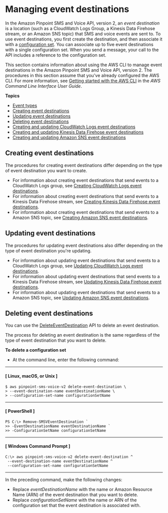 # Managing event destinations<a name="sms-voice-v2-event-destinations"></a>

In the Amazon Pinpoint SMS and Voice API, version 2, an *event destination* is a location \(such as a CloudWatch Logs Group, a Kinesis Data Firehose stream, or an Amazon SNS topic\) that SMS and voice events are sent to\. To use event destinations, you first create the destination, and then associate it with a [configuration set](sms-voice-v2-configuration-sets.md)\. You can associate up to five event destinations with a single configuration set\. When you send a message, your call to the API includes a reference to the configuration set\. 

This section contains information about using the AWS CLI to manage event destinations in the Amazon Pinpoint SMS and Voice API, version 2\. The procedures in this section assume that you've already configured the AWS CLI\. For more information, see [Getting started with the AWS CLI](https://docs.aws.amazon.com/cli/latest/userguide/cli-chap-getting-started.html) in the *AWS Command Line Interface User Guide*\.

**Topics**
+ [Event types](sms-voice-v2-event-destinations-types.md)
+ [Creating event destinations](#sms-voice-v2-event-destinations-creating)
+ [Updating event destinations](#sms-voice-v2-event-destinations-updating)
+ [Deleting event destinations](#sms-voice-v2-event-destinations-deleting)
+ [Creating and updating CloudWatch Logs event destinations](sms-voice-v2-event-destinations-cwl.md)
+ [Creating and updating Kinesis Data Firehose event destinations](sms-voice-v2-event-destinations-akf.md)
+ [Creating and updating Amazon SNS event destinations](sms-voice-v2-event-destinations-sns.md)

## Creating event destinations<a name="sms-voice-v2-event-destinations-creating"></a>

The procedures for creating event destinations differ depending on the type of event destination you want to create\.
+ For information about creating event destinations that send events to a CloudWatch Logs group, see [Creating CloudWatch Logs event destinations](sms-voice-v2-event-destinations-cwl.md#sms-voice-v2-event-destinations-cwl-creating)\.
+ For information about creating event destinations that send events to a Kinesis Data Firehose stream, see [Creating Kinesis Data Firehose event destinations](sms-voice-v2-event-destinations-akf.md#sms-voice-v2-event-destinations-akf-creating)\.
+ For information about creating event destinations that send events to a Amazon SNS topic, see [Creating Amazon SNS event destinations](sms-voice-v2-event-destinations-sns.md#sms-voice-v2-event-destinations-sns-creating)\.

## Updating event destinations<a name="sms-voice-v2-event-destinations-updating"></a>

The procedures for updating event destinations also differ depending on the type of event destination you're updating\.
+ For information about updating event destinations that send events to a CloudWatch Logs group, see [Updating CloudWatch Logs event destinations](sms-voice-v2-event-destinations-cwl.md#sms-voice-v2-event-destinations-cwl-updating)\.
+ For information about updating event destinations that send events to a Kinesis Data Firehose stream, see [Updating Kinesis Data Firehose event destinations](sms-voice-v2-event-destinations-akf.md#sms-voice-v2-event-destinations-akf-updating)\.
+ For information about updating event destinations that send events to a Amazon SNS topic, see [Updating Amazon SNS event destinations](sms-voice-v2-event-destinations-sns.md#sms-voice-v2-event-destinations-sns-updating)\.

## Deleting event destinations<a name="sms-voice-v2-event-destinations-deleting"></a>

You can use the [DeleteEventDestination](https://docs.aws.amazon.com/pinpoint/latest/apireference_smsvoicev2/API_DeleteEventDestination.html) API to delete an event destination\.

The process for deleting an event destination is the same regardless of the type of event destination that you want to delete\.

**To delete a configuration set**
+ At the command line, enter the following command:

------
#### [ Linux, macOS, or Unix ]

  ```
  $ aws pinpoint-sms-voice-v2 delete-event-destination \
  > --event-destination-name eventDestinationName \
  > --configuration-set-name configurationSetName
  ```

------
#### [ PowerShell ]

  ```
  PS C:\> Remove-SMSVEventDestination `
  >> -EventDestinationName eventDestinationName `
  >> -ConfigurationSetName configurationSetName
  ```

------
#### [ Windows Command Prompt ]

  ```
  C:\> aws pinpoint-sms-voice-v2 delete-event-destination ^
   --event-destination-name eventDestinationName ^
   --configuration-set-name configurationSetName
  ```

------

  In the preceding command, make the following changes:
  + Replace *eventDestinationName* with the name or Amazon Resource Name \(ARN\) of the event destination that you want to delete\.
  + Replace *configurationSetName* with the name or ARN of the configuration set that the event destination is associated with\.